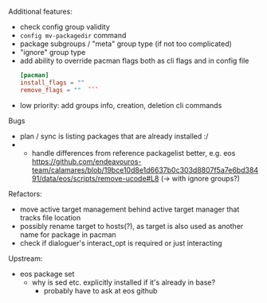 Additional features:
- check config group validity
- `config mv-packagedir`  command
- package subgroups / "meta" group type (if not too complicated)
- "ignore" group type
- add ability to override pacman flags both as cli flags and in config file
  ```toml
  [pacman]
  install_flags = ""
  remove_flags = ""  ```
- low priority: add groups info, creation, deletion cli commands

Bugs
- plan / sync is listing packages that are already installed :/
- - handle differences from reference packagelist better, e.g. eos https://github.com/endeavouros-team/calamares/blob/19bce10d8e1d6637b0c303d8807f5a7e6bd38491/data/eos/scripts/remove-ucode#L8 (-> with ignore groups?)

Refactors:
- move active target management behind active target manager that tracks file location
- possibly rename target to hosts(?), as target is also used as another name for package in pacman
- check if dialoguer's interact_opt is required or just interacting

Upstream:
- eos package set
  - why is sed etc. explicitly installed if it's already in base?
    - probably have to ask at eos github